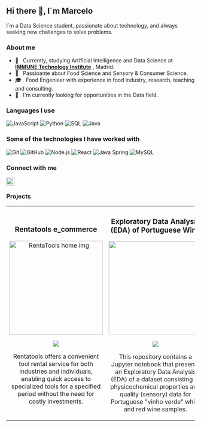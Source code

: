 ## Hi there 👋, I´m Marcelo
I´m a Data Science student, passionate about technology, and always seeking new challenges to solve problems.

### About me

- 🌱 &nbsp; Currently, studying Artificial Intelligence and Data Science at <a href="https://immune.institute/" target="_blank"><b>IMMUNE Technology Institute</b></a> , Madrid. 
- 🤔 &nbsp; Passioante about Food Science and Sensory & Consumer Science.
- 🎓 &nbsp; Food Engenieer with experience in food industry, research, teaching and consulting.
- 💼 &nbsp; I'm currently looking for opportunities in the Data field.

### Languages I use

![JavaScript](https://img.shields.io/badge/-JavaScript-000000?style=flat&logo=javascript)
![Python](https://img.shields.io/badge/-Python-000000?style=flat&logo=python)
![SQL](https://img.shields.io/badge/-SQL-000000?style=flat&logo=postgresql)
![Java](https://img.shields.io/badge/-Java-000000?style=flat&logo=java)

### Some of the technologies I have worked with
![Git](https://img.shields.io/badge/-Git-222222?style=flat&logo=git&logoColor=F05032)
![GitHub](https://img.shields.io/badge/-GitHub-222222?style=flat&logo=github&logoColor=181717)
![Node.js](https://img.shields.io/badge/-Node.js-222222?style=flat&logo=node.js&logoColor=339933)
![React](https://img.shields.io/badge/-React-222222?style=flat&logo=React&logoColor=61DAFB)
![Java Spring](https://img.shields.io/badge/-Spring-222222?style=flat&logo=spring&logoColor=6DB33F)
![MySQL](https://img.shields.io/badge/-MySQL-333333?style=flat&logo=mysql)

### Connect with me
<a href="https://www.linkedin.com/in/marcelomiraballes/">
  <img align="left" alt="Ajay's Linkdein" width="22px" src="https://cdn.jsdelivr.net/npm/simple-icons@v3/icons/linkedin.svg" /></a>

&nbsp;
&nbsp;

### Projects


<table style="width:100%">
  <tr>
    <td style="text-align:center; width:50%">
      <h3>Rentatools e_commerce</h3>
      <a href="https://github.com/mmir22/RentaTools_e-commerce" target="_blank">
        <img src="https://github.com/Legc15/ProyectoIntegradorDH/assets/106086225/127e831e-52b7-48f0-ad06-0e33cc6a72d1" alt="RentaTools home img" height="250">
      </a>
      <p>
        <a href="https://github.com/mmir22/RentaTools_e-commerce" target="_blank">
          <img src="https://img.shields.io/badge/CODE-ff9?style=for-the-badge&logo=github&logoColor=black">
        </a>
      </p>
      <p>Rentatools offers a convenient tool rental service for both industries and individuals, enabling quick access to specialized tools for a specified period without the need for costly investments.</p>
    </td>
    <td style="text-align:center; width:50%">
      <h3>Exploratory Data Analysis (EDA) of Portuguese Wine</h3>
      <a href="https://github.com/marcemir/wine" target="_blank">
        <img src="https://images.pexels.com/photos/3756623/pexels-photo-3756623.jpeg?auto=compress&cs=tinysrgb&w=1260&h=750&dpr=1" height="250">
      </a>
      <p>
        <a href="https://github.com/mmir22/RentaTools_e-commerce" target="_blank">
          <img src="https://img.shields.io/badge/CODE-ff9?style=for-the-badge&logo=github&logoColor=black">
        </a>
      </p>
      <p>This repository contains a Jupyter notebook that presents an Exploratory Data Analysis (EDA) of a dataset consisting of physicochemical properties and quality (sensory) data for Portuguese "vinho verde" white and red wine samples.</p>
    </td>
  </tr>
</table>

<br>

